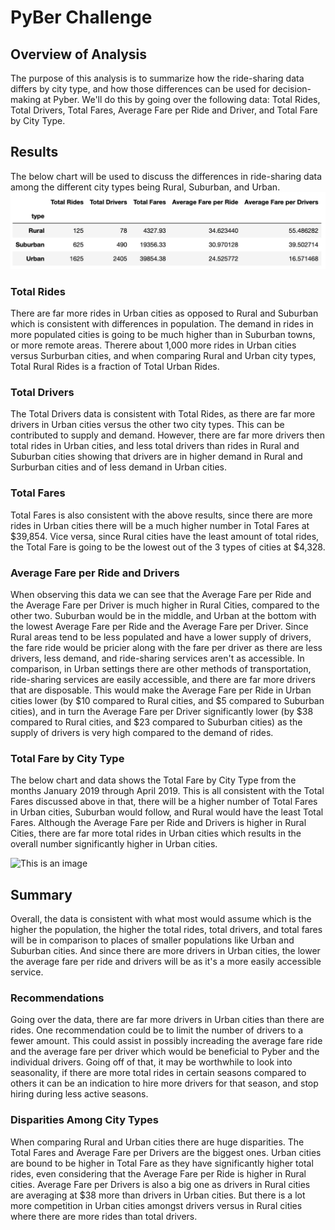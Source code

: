 # PyBer Challenge

## Overview of Analysis

The purpose of this analysis is to summarize how the ride-sharing data differs by city type, and how those differences can be used for decision-making at Pyber. We'll do this by going over the following data: Total Rides, Total Drivers, Total Fares, Average Fare per Ride and Driver, and Total Fare by City Type. 

## Results

The below chart will be used to discuss the differences in ride-sharing data among the different city types being Rural, Suburban, and Urban. 
![This is an image](https://github.com/belennlopezvega/PyBer_Challenge/blob/main/Pyber_ride_summary.png)

### Total Rides
There are far more rides in Urban cities as opposed to Rural and Suburban which is consistent with differences in population. The demand in rides in more populated cities is going to be much higher than in Suburban towns, or more remote areas. Therere about 1,000 more rides in Urban cities versus Surburban cities, and when comparing Rural and Urban city types, Total Rural Rides is a fraction of Total Urban Rides.
### Total Drivers
The Total Drivers data is consistent with Total Rides, as there are far more drivers in Urban cities versus the other two city types. This can be contributed to supply and demand. However, there are far more drivers then total rides in Urban cities, and less total drivers than rides in Rural and Suburban cities showing that drivers are in higher demand in Rural and Surburban cities and of less demand in Urban cities. 
### Total Fares
Total Fares is also consistent with the above results, since there are more rides in Urban cities there will be a much higher number in Total Fares at $39,854. Vice versa, since Rural cities have the least amount of total rides, the Total Fare is going to be the lowest out of the 3 types of cities at $4,328. 
### Average Fare per Ride and Drivers
When observing this data we can see that the Average Fare per Ride and the Average Fare per Driver is much higher in Rural Cities, compared to the other two. Suburban would be in the middle, and Urban at the bottom with the lowest Average Fare per Ride and the Average Fare per Driver. Since Rural areas tend to be less populated and have a lower supply of drivers, the fare ride would be pricier along with the fare per driver as there are less drivers, less demand, and ride-sharing services aren't as accessible. In comparison, in Urban settings there are other methods of transportation, ride-sharing services are easily accessible, and there are far more drivers that are disposable. This would make the Average Fare per Ride in Urban cities lower (by $10 compared to Rural cities, and $5 compared to Suburban cities), and in turn the Average Fare per Driver significantly lower (by $38 compared to Rural cities, and $23 compared to Suburban cities) as the supply of drivers is very high compared to  the demand of rides. 
### Total Fare by City Type
The below chart and data shows the Total Fare by City Type from the months January 2019 through April 2019. This is all consistent with the Total Fares discussed above in that, there will be a higher number of Total Fares in Urban cities, Suburban would follow, and Rural would have the least Total Fares. Although the Average Fare per Ride and Drivers is higher in Rural Cities, there are far more total rides in Urban cities which results in the overall number significantly higher in Urban cities. 

![This is an image](hhttps://github.com/belennlopezvega/PyBer_Challenge/blob/main/PyBer_fare_summary.png)

## Summary

Overall, the data is consistent with what most would assume which is the higher the population, the higher the total rides, total drivers, and total fares will be in comparison to places of smaller populations like Urban and Suburban cities. And since there are more drivers in Urban cities, the lower the average fare per ride and drivers will be as it's a more easily accessible service.

### Recommendations
Going over the data, there are far more drivers in Urban cities than there are rides. One recommendation could be to limit the number of drivers to a fewer amount. This could assist in possibly increading the average fare ride and the average fare per driver which would be beneficial to Pyber and the individual drivers. Going off of that, it may be worthwhile to look into seasonality, if there are more total rides in certain seasons compared to others it can be an indication to hire more drivers for that season, and stop hiring during less active seasons. 

### Disparities Among City Types
When comparing Rural and Urban cities there are huge disparities. The Total Fares and Average Fare per Drivers are the biggest ones. Urban cities are bound to be higher in Total Fare as they have significantly higher total rides, even considering that the Average Fare per Ride is higher in Rural cities. Average Fare per Drivers is also a big one as drivers in Rural cities are averaging at $38 more than drivers in Urban cities. But there is a lot more competition in Urban cities amongst drivers versus in Rural cities where there are more rides than total drivers. 


